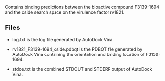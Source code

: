 Contains binding predictions between the bioactive compound F3139-1694 and the cside search space on the virulence factor rv1821.

## Files

- log.txt is the log file generated by AutoDock Vina.

- rv1821_F3139-1694_cside.pdbqt is the PDBQT file generated by AutoDock Vina containing the orientation and binding location of F3139-1694.

- stdoe.txt is the combined STDOUT and STDERR output of AutoDock Vina.

